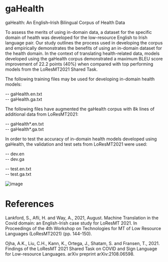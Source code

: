 # gaHealth
gaHealth: An English–Irish Bilingual Corpus of Health Data

To assess the merits of using in-domain data, a dataset for the specific domain of health was developed for the low-resource English to Irish language pair. Our study outlines the process used in developing the corpus and empirically demonstrates the benefits of using an in-domain dataset for the health domain. In the context of translating health-related data, models developed using the gaHealth corpus demonstrated a maximum BLEU score improvement of 22.2 points (40%) when compared with top performing models from the LoResMT2021 Shared Task.

The following training files may be used for developing in-domain health models:

-- gaHealth.en.txt
<br />-- gaHealth.ga.txt

The following files have augmented the gaHealth corpus with 8k lines of additional data from LoResMT2021:

-- gaHealth*.en.txt
<br />-- gaHealth*.ga.txt

In order to test the accuracy of in-domain health models developed using gaHealth, the validation and test sets from LoResMT2021 were used:

-- dev.en
<br />-- dev.ga

-- test.en.txt
<br />-- test.ga.txt

![image](https://user-images.githubusercontent.com/29402225/149958050-1d2c1385-7e3a-49d7-bd3d-a936044df529.png)

# References
Lankford, S., Afli, H. and Way, A., 2021, August. Machine Translation in the Covid domain: an English-Irish case study for LoResMT 2021. In Proceedings of the 4th Workshop on Technologies for MT of Low Resource Languages (LoResMT2021) (pp. 144-150).

Ojha, A.K., Liu, C.H., Kann, K., Ortega, J., Shatam, S. and Fransen, T., 2021. 
Findings of the LoResMT 2021 Shared Task on COVID and Sign Language for Low-resource Languages. arXiv preprint arXiv:2108.06598.
